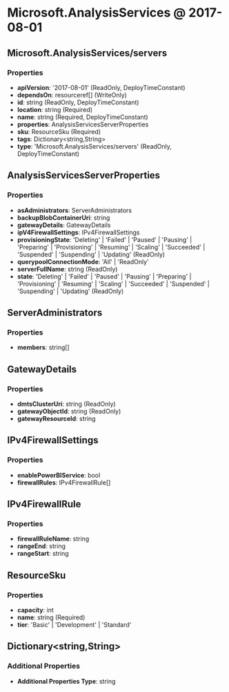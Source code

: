 # Microsoft.AnalysisServices @ 2017-08-01

## Microsoft.AnalysisServices/servers
### Properties
* **apiVersion**: '2017-08-01' (ReadOnly, DeployTimeConstant)
* **dependsOn**: resourceref[] (WriteOnly)
* **id**: string (ReadOnly, DeployTimeConstant)
* **location**: string (Required)
* **name**: string (Required, DeployTimeConstant)
* **properties**: AnalysisServicesServerProperties
* **sku**: ResourceSku (Required)
* **tags**: Dictionary<string,String>
* **type**: 'Microsoft.AnalysisServices/servers' (ReadOnly, DeployTimeConstant)

## AnalysisServicesServerProperties
### Properties
* **asAdministrators**: ServerAdministrators
* **backupBlobContainerUri**: string
* **gatewayDetails**: GatewayDetails
* **ipV4FirewallSettings**: IPv4FirewallSettings
* **provisioningState**: 'Deleting' | 'Failed' | 'Paused' | 'Pausing' | 'Preparing' | 'Provisioning' | 'Resuming' | 'Scaling' | 'Succeeded' | 'Suspended' | 'Suspending' | 'Updating' (ReadOnly)
* **querypoolConnectionMode**: 'All' | 'ReadOnly'
* **serverFullName**: string (ReadOnly)
* **state**: 'Deleting' | 'Failed' | 'Paused' | 'Pausing' | 'Preparing' | 'Provisioning' | 'Resuming' | 'Scaling' | 'Succeeded' | 'Suspended' | 'Suspending' | 'Updating' (ReadOnly)

## ServerAdministrators
### Properties
* **members**: string[]

## GatewayDetails
### Properties
* **dmtsClusterUri**: string (ReadOnly)
* **gatewayObjectId**: string (ReadOnly)
* **gatewayResourceId**: string

## IPv4FirewallSettings
### Properties
* **enablePowerBIService**: bool
* **firewallRules**: IPv4FirewallRule[]

## IPv4FirewallRule
### Properties
* **firewallRuleName**: string
* **rangeEnd**: string
* **rangeStart**: string

## ResourceSku
### Properties
* **capacity**: int
* **name**: string (Required)
* **tier**: 'Basic' | 'Development' | 'Standard'

## Dictionary<string,String>
### Additional Properties
* **Additional Properties Type**: string

